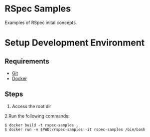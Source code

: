 # RSpec Samples

Examples of RSpec inital concepts.

# Setup Development Environment

## Requirements

* [Git](https://git-scm.com/book/en/v2/Getting-Started-Installing-Git)
* [Docker](https://docs.docker.com/get-docker/)

## Steps

1. Access the root dir

2.Run the following commands:

```
$ docker build -t rspec-samples .
$ docker run -v $PWD:/rspec-samples -it rspec-samples /bin/bash
```

